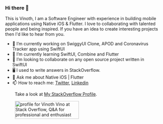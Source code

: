 ### Hi there 👋

This is Vinoth, I am a Software Engineer with experience in building mobile applications using Native iOS & Flutter. I love to collaborating with talented people and being inspired. If you have an idea to create interesting projects then I'd like to hear from you.

- 🔭 I’m currently working on SwiggyUI Clone, APOD and Coronavirus Tracker app using SwiftUI
- 🌱 I’m currently learning SwiftUI, Combine and Flutter
- 👯 I’m looking to collaborate on any open source project written in SwiftUI
- 🖥 I used to write answers in StackOverflow. 
- 💬 Ask me about Native iOS | Flutter
- 📫 How to reach me: [Twitter](https://twitter.com/vinothvino42), [Linkedin](https://www.linkedin.com/in/vinothvino42/)

&nbsp;&nbsp;&nbsp;&nbsp;&nbsp;&nbsp;&nbsp;&nbsp;Take a look at [My StackOverflow Profile](https://stackoverflow.com/users/4608334/vinoth-vino).

&nbsp;&nbsp;&nbsp;&nbsp;&nbsp;&nbsp;&nbsp;&nbsp;<a href="https://stackoverflow.com/users/4608334/vinoth-vino"><img src="https://stackoverflow.com/users/flair/4608334.png?theme=dark" width="208" height="58" alt="profile for Vinoth Vino at Stack Overflow, Q&amp;A for professional and enthusiast programmers" title="profile for Vinoth Vino at Stack Overflow, Q&amp;A for professional and enthusiast programmers"></a>
